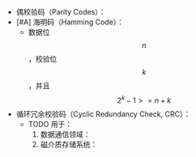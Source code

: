 - 偶校验码（Parity Codes）：
- [#A] 海明码（Hamming Code）：
	- 数据位 $$n$$ ，校验位 $$k$$ ，并且 $$2^{k} - 1 >= n + k$$
- 循环冗余校验码（Cyclic Redundancy Check, CRC）：
	- TODO 用于：
	  1. 数据通信领域：
	  2. 磁介质存储系统：